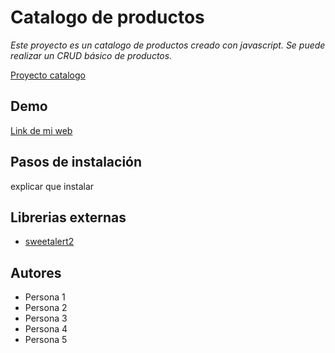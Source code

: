 # Catalogo de productos

*Este proyecto es un catalogo de productos creado con javascript. Se puede realizar un CRUD básico de productos.*

[Proyecto catalogo](https://getbootstrap.com/)

## Demo
[Link de mi web](https://sweetalert2.github.io/)

## Pasos de instalación

explicar que instalar

## Librerias externas

- [sweetalert2](https://sweetalert2.github.io/)

## Autores

- Persona 1
- Persona 2
- Persona 3
- Persona 4
- Persona 5
